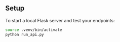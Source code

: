 ## Setup

To start a local Flask server and test your endpoints:

```bash
source .venv/bin/activate
python run_api.py
```
